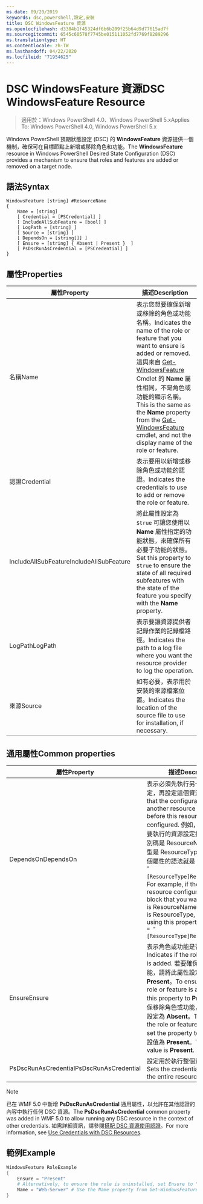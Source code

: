 ```yaml
---
ms.date: 09/20/2019
keywords: dsc,powershell,設定,安裝
title: DSC WindowsFeature 資源
ms.openlocfilehash: d3384b1f45324df6b6b209f25b64d9d77615ad7f
ms.sourcegitcommit: 6545c60578f7745be015111052fd7769f8289296
ms.translationtype: HT
ms.contentlocale: zh-TW
ms.lasthandoff: 04/22/2020
ms.locfileid: "71954625"
---
```

# <a name="dsc-windowsfeature-resource"></a><span data-ttu-id="ff4b9-103">DSC WindowsFeature 資源</span><span class="sxs-lookup"><span data-stu-id="ff4b9-103">DSC WindowsFeature Resource</span></span>

> <span data-ttu-id="ff4b9-104">適用於：Windows PowerShell 4.0、Windows PowerShell 5.x</span><span class="sxs-lookup"><span data-stu-id="ff4b9-104">Applies To: Windows PowerShell 4.0, Windows PowerShell 5.x</span></span>

<span data-ttu-id="ff4b9-105">Windows PowerShell 預期狀態設定 (DSC) 的 **WindowsFeature** 資源提供一個機制，確保可在目標節點上新增或移除角色和功能。</span><span class="sxs-lookup"><span data-stu-id="ff4b9-105">The **WindowsFeature** resource in Windows PowerShell Desired State Configuration (DSC) provides a mechanism to ensure that roles and features are added or removed on a target node.</span></span>

## <a name="syntax"></a><span data-ttu-id="ff4b9-106">語法</span><span class="sxs-lookup"><span data-stu-id="ff4b9-106">Syntax</span></span>

```Syntax
WindowsFeature [string] #ResourceName
{
    Name = [string]
    [ Credential = [PSCredential] ]
    [ IncludeAllSubFeature = [bool] ]
    [ LogPath = [string] ]
    [ Source = [string] ]
    [ DependsOn = [string[]] ]
    [ Ensure = [string] { Absent | Present }  ]
    [ PsDscRunAsCredential = [PSCredential] ]
}
```

## <a name="properties"></a><span data-ttu-id="ff4b9-107">屬性</span><span class="sxs-lookup"><span data-stu-id="ff4b9-107">Properties</span></span>

|<span data-ttu-id="ff4b9-108">屬性</span><span class="sxs-lookup"><span data-stu-id="ff4b9-108">Property</span></span> |<span data-ttu-id="ff4b9-109">描述</span><span class="sxs-lookup"><span data-stu-id="ff4b9-109">Description</span></span> |
|---|---|
|<span data-ttu-id="ff4b9-110">名稱</span><span class="sxs-lookup"><span data-stu-id="ff4b9-110">Name</span></span> |<span data-ttu-id="ff4b9-111">表示您想要確保新增或移除的角色或功能名稱。</span><span class="sxs-lookup"><span data-stu-id="ff4b9-111">Indicates the name of the role or feature that you want to ensure is added or removed.</span></span> <span data-ttu-id="ff4b9-112">這與來自 [Get-WindowsFeature](/powershell/module/servermanager/Get-WindowsFeature) Cmdlet 的 **Name** 屬性相同，不是角色或功能的顯示名稱。</span><span class="sxs-lookup"><span data-stu-id="ff4b9-112">This is the same as the **Name** property from the [Get-WindowsFeature](/powershell/module/servermanager/Get-WindowsFeature) cmdlet, and not the display name of the role or feature.</span></span> |
|<span data-ttu-id="ff4b9-113">認證</span><span class="sxs-lookup"><span data-stu-id="ff4b9-113">Credential</span></span> |<span data-ttu-id="ff4b9-114">表示要用以新增或移除角色或功能的認證。</span><span class="sxs-lookup"><span data-stu-id="ff4b9-114">Indicates the credentials to use to add or remove the role or feature.</span></span> |
|<span data-ttu-id="ff4b9-115">IncludeAllSubFeature</span><span class="sxs-lookup"><span data-stu-id="ff4b9-115">IncludeAllSubFeature</span></span> |<span data-ttu-id="ff4b9-116">將此屬性設定為 `$true` 可讓您使用以 **Name** 屬性指定的功能狀態，來確保所有必要子功能的狀態。</span><span class="sxs-lookup"><span data-stu-id="ff4b9-116">Set this property to `$true` to ensure the state of all required subfeatures with the state of the feature you specify with the **Name** property.</span></span> |
|<span data-ttu-id="ff4b9-117">LogPath</span><span class="sxs-lookup"><span data-stu-id="ff4b9-117">LogPath</span></span> |<span data-ttu-id="ff4b9-118">表示要讓資源提供者記錄作業的記錄檔路徑。</span><span class="sxs-lookup"><span data-stu-id="ff4b9-118">Indicates the path to a log file where you want the resource provider to log the operation.</span></span> |
|<span data-ttu-id="ff4b9-119">來源</span><span class="sxs-lookup"><span data-stu-id="ff4b9-119">Source</span></span> |<span data-ttu-id="ff4b9-120">如有必要，表示用於安裝的來源檔案位置。</span><span class="sxs-lookup"><span data-stu-id="ff4b9-120">Indicates the location of the source file to use for installation, if necessary.</span></span> |

## <a name="common-properties"></a><span data-ttu-id="ff4b9-121">通用屬性</span><span class="sxs-lookup"><span data-stu-id="ff4b9-121">Common properties</span></span>

|<span data-ttu-id="ff4b9-122">屬性</span><span class="sxs-lookup"><span data-stu-id="ff4b9-122">Property</span></span> |<span data-ttu-id="ff4b9-123">描述</span><span class="sxs-lookup"><span data-stu-id="ff4b9-123">Description</span></span> |
|---|---|
|<span data-ttu-id="ff4b9-124">DependsOn</span><span class="sxs-lookup"><span data-stu-id="ff4b9-124">DependsOn</span></span> |<span data-ttu-id="ff4b9-125">表示必須先執行另一個資源的設定，再設定這個資源。</span><span class="sxs-lookup"><span data-stu-id="ff4b9-125">Indicates that the configuration of another resource must run before this resource is configured.</span></span> <span data-ttu-id="ff4b9-126">例如，如果第一個想要執行的資源設定指令碼區塊識別碼是 ResourceName，而其類型是 ResourceType，則使用這個屬性的語法就是 `DependsOn = "[ResourceType]ResourceName"`。</span><span class="sxs-lookup"><span data-stu-id="ff4b9-126">For example, if the ID of the resource configuration script block that you want to run first is ResourceName and its type is ResourceType, the syntax for using this property is `DependsOn = "[ResourceType]ResourceName"`.</span></span> |
|<span data-ttu-id="ff4b9-127">Ensure</span><span class="sxs-lookup"><span data-stu-id="ff4b9-127">Ensure</span></span> |<span data-ttu-id="ff4b9-128">表示角色或功能是否新增。</span><span class="sxs-lookup"><span data-stu-id="ff4b9-128">Indicates if the role or feature is added.</span></span> <span data-ttu-id="ff4b9-129">若要確保新增角色或功能，請將此屬性設定為 **Present**。</span><span class="sxs-lookup"><span data-stu-id="ff4b9-129">To ensure that the role or feature is added, set this property to **Present**.</span></span> <span data-ttu-id="ff4b9-130">若要確保移除角色或功能，請將此屬性設定為 **Absent**。</span><span class="sxs-lookup"><span data-stu-id="ff4b9-130">To ensure that the role or feature is removed, set the property to **Absent**.</span></span> <span data-ttu-id="ff4b9-131">預設值為 **Present**。</span><span class="sxs-lookup"><span data-stu-id="ff4b9-131">The default value is **Present**.</span></span> |
|<span data-ttu-id="ff4b9-132">PsDscRunAsCredential</span><span class="sxs-lookup"><span data-stu-id="ff4b9-132">PsDscRunAsCredential</span></span> |<span data-ttu-id="ff4b9-133">設定用於執行整個資源的認證。</span><span class="sxs-lookup"><span data-stu-id="ff4b9-133">Sets the credential for running the entire resource as.</span></span> |

> [!NOTE]
> <span data-ttu-id="ff4b9-134">已在 WMF 5.0 中新增 **PsDscRunAsCredential** 通用屬性，以允許在其他認證的內容中執行任何 DSC 資源。</span><span class="sxs-lookup"><span data-stu-id="ff4b9-134">The **PsDscRunAsCredential** common property was added in WMF 5.0 to allow running any DSC resource in the context of other credentials.</span></span> <span data-ttu-id="ff4b9-135">如需詳細資訊，請參閱[搭配 DSC 資源使用認證](../../../configurations/runasuser.md)。</span><span class="sxs-lookup"><span data-stu-id="ff4b9-135">For more information, see [Use Credentials with DSC Resources](../../../configurations/runasuser.md).</span></span>

## <a name="example"></a><span data-ttu-id="ff4b9-136">範例</span><span class="sxs-lookup"><span data-stu-id="ff4b9-136">Example</span></span>

```powershell
WindowsFeature RoleExample
{
    Ensure = "Present"
    # Alternatively, to ensure the role is uninstalled, set Ensure to "Absent"
    Name = "Web-Server" # Use the Name property from Get-WindowsFeature
}
```